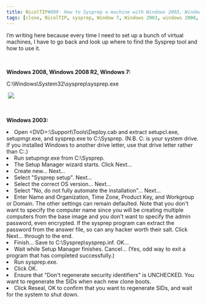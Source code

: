 ```yaml
---
title: NicolTIP#009- How to Sysprep a machine with Windows 2003, Windows 2008 / 2008R2, Windows 7
tags: [clone, NicolTIP, sysprep, Window 7, Windows 2003, windows 2008, windows 2008 R2]
---
```

<p>I&rsquo;m writing here because every time I need to set up a bunch of virtual machines, I have to go back and look up where to find the Sysprep tool and how to use it.</p>
<p><strong>&nbsp;</strong></p>
<p><strong>Windows 2008, Windows 2008 R2, Windows 7:</strong></p>
<p>C:\Windows\System32\sysprep\sysprep.exe</p>
<p><a href="https://msdnshared.blob.core.windows.net/media/TNBlogsFS/BlogFileStorage/blogs_msdn/nicold/WindowsLiveWriter/NicolTIP009HowtoSysprepamachinewithWindo_939B/image_2.png" original-url="http://blogs.msdn.com/blogfiles/nicold/WindowsLiveWriter/NicolTIP009HowtoSysprepamachinewithWindo_939B/image_2.png"></a>&nbsp;<a href="https://msdnshared.blob.core.windows.net/media/MSDNBlogsFS/prod.evol.blogs.msdn.com/CommunityServer.Blogs.Components.WeblogFiles/00/00/00/49/62/1018.sysprep.PNG" original-url="http://blogs.msdn.com/cfs-file.ashx/__key/communityserver-blogs-components-weblogfiles/00-00-00-49-62/1018.sysprep.PNG"><img src="https://msdnshared.blob.core.windows.net/media/MSDNBlogsFS/prod.evol.blogs.msdn.com/CommunityServer.Blogs.Components.WeblogFiles/00/00/00/49/62/1018.sysprep.PNG" original-url="http://blogs.msdn.com/resized-image.ashx/__size/550x0/__key/communityserver-blogs-components-weblogfiles/00-00-00-49-62/1018.sysprep.PNG" border="0" /></a></p>
<p>&nbsp;</p>
<p><strong>Windows 2003:</strong></p>
<li>Open &lt;DVD&gt;:\Support\Tools\Deploy.cab and extract setupcl.exe, setupmgr.exe, and sysprep.exe to C:\Sysprep. (N.B. C: is your system drive. If you installed Windows to another drive letter, use that drive letter rather than C:.) </li>
<li>Run setupmgr.exe from C:\Sysprep. </li>
<li>The Setup Manager wizard starts. Click Next... </li>
<li>Create new... Next... </li>
<li>Select "Sysprep setup". Next... </li>
<li>Select the correct OS version... Next... </li>
<li>Select "No, do not fully automate the installation"... Next... </li>
<li>Enter Name and Organization, Time Zone, Product Key, and Workgroup or Domain. The other settings can remain defaulted. Note that you don't want to specify the computer name since you will be creating multiple computers from the base image and you don't want to specify the admin password, even encrypted. If the sysprep program can extract the password from the answer file, so can any hacker worth their salt. Click Next... through to the end. </li>
<li>Finish... Save to C:\Sysprep\sysprep.inf. OK... </li>
<li>Wait while Setup Manager finishes. Cancel... (Yes, odd way to exit a program that has completed successfully.) </li>
<li>Run sysprep.exe. </li>
<li>Click OK. </li>
<li>Ensure that "Don't regenerate security identifiers" is UNCHECKED. You want to regenerate the SIDs when each new clone boots. </li>
<li>Click Reseal, OK to confirm that you want to regenerate SIDs, and wait for the system to shut down.</li>

